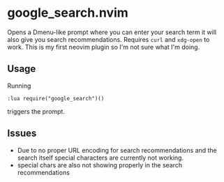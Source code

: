# google_search.nvim

Opens a Dmenu-like prompt where you can enter your search term it will also give you search recommendations. Requires `curl` and `xdg-open` to work. This is my first neovim plugin so I'm not sure what I'm doing.

## Usage

Running
```
:lua require("google_search")()
```
triggers the prompt.

## Issues

- Due to no proper URL encoding for search recommendations and the search itself special characters are currently not working.
- special chars are also not showing properly in the search recommendations
